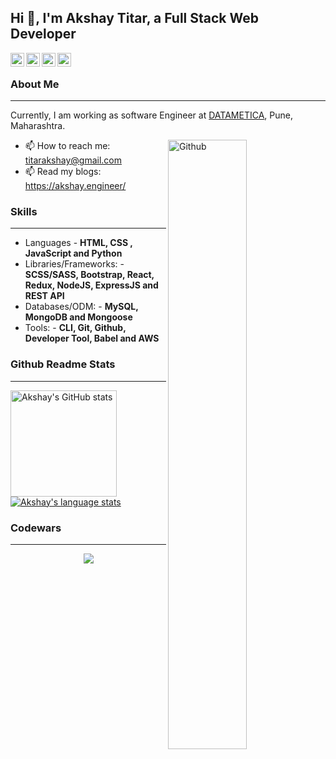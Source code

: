 ## Hi 👋, I'm Akshay Titar, a Full Stack Web Developer ##

<a href="https://www.linkedin.com/in/titarakshay/">
  <img align="left" alt="Akshay's Linkdein" width="22px" src="https://cdn.jsdelivr.net/npm/simple-icons@v3/icons/linkedin.svg" />
</a>
<a href="https://twitter.com/akshaytitar">
  <img align="left" alt="Akshay's Twitter" width="22px" src="https://cdn.jsdelivr.net/npm/simple-icons@v3/icons/twitter.svg" />
</a>
<a href="https://medium.com/@197akshaytitar">
  <img align="left" alt="Akshay's Medium" width="22px" src="https://cdn.jsdelivr.net/npm/simple-icons@v3/icons/medium.svg" />
</a>
<a href="https://github.com/titarakshay">
  <img align="left" alt="Akshay's Github" width="22px" src="https://cdn.jsdelivr.net/npm/simple-icons@v3/icons/github.svg" />
</a>
&nbsp;

### About Me ###
----------------------------------------------------------------------------------------------------------------------------
Currently, I am working as software Engineer  at [DATAMETICA](https://www.datametica.com/in/), Pune, Maharashtra.

<img width="50%" align="right" alt="Github" src="https://raw.githubusercontent.com/onimur/.github/master/.resources/git-header.svg" />

- 📫 How to reach me: titarakshay@gmail.com
- 📫 Read my blogs: https://akshay.engineer/

### Skills ###
----------------------------------------------------------------------------------------------------------------------------
- Languages - **HTML, CSS , JavaScript and Python**
- Libraries/Frameworks: - **SCSS/SASS, Bootstrap, React, Redux, NodeJS, ExpressJS and REST API**
- Databases/ODM: - **MySQL, MongoDB and Mongoose**
- Tools: - **CLI, Git, Github, Developer Tool, Babel and AWS**

### Github Readme Stats ###
----------------------------------------------------------------------------------------------------------------------------
<a href="https://profile-summary-for-github.com/user/titarakshay">
  <img align="left" height="170px" src="https://github-readme-stats.vercel.app/api?username=titarakshay&show_icons=true&line_height=27&count_private=true&include_all_commits=true" alt="Akshay's GitHub stats"/>
  <img src="https://github-readme-stats.vercel.app/api/top-langs/?username=titarakshay&hide_langs_below=5&layout=compact" alt="Akshay's language stats"/>
</a>

### Codewars ###
----------------------------------------------------------------------------------------------------------------------------
<p align="center">
  <a href="https://www.codewars.com/users/titarakshay">
    <img src="https://www.codewars.com/users/titarakshay/badges/large" />
  </a>
</p>  
